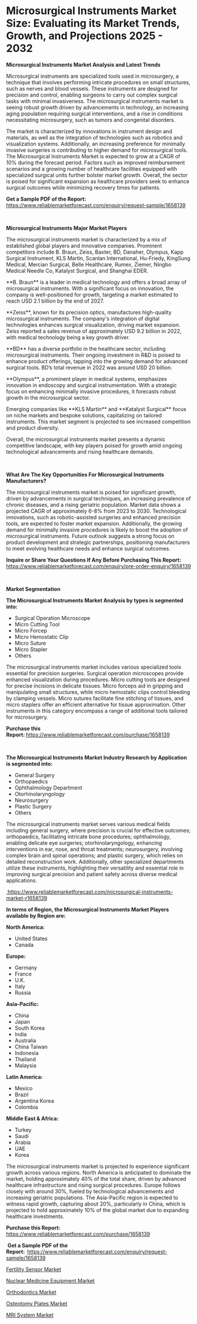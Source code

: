 <p><h1>Microsurgical Instruments Market Size: Evaluating its Market Trends, Growth, and Projections 2025 - 2032</h1></p><p><strong>Microsurgical Instruments Market Analysis and Latest Trends</strong></p>
<p><p>Microsurgical instruments are specialized tools used in microsurgery, a technique that involves performing intricate procedures on small structures, such as nerves and blood vessels. These instruments are designed for precision and control, enabling surgeons to carry out complex surgical tasks with minimal invasiveness. The microsurgical instruments market is seeing robust growth driven by advancements in technology, an increasing aging population requiring surgical interventions, and a rise in conditions necessitating microsurgery, such as tumors and congenital disorders.</p><p>The market is characterized by innovations in instrument design and materials, as well as the integration of technologies such as robotics and visualization systems. Additionally, an increasing preference for minimally invasive surgeries is contributing to higher demand for microsurgical tools. The Microsurgical Instruments Market is expected to grow at a CAGR of 10% during the forecast period. Factors such as improved reimbursement scenarios and a growing number of healthcare facilities equipped with specialized surgical units further bolster market growth. Overall, the sector is poised for significant expansion as healthcare providers seek to enhance surgical outcomes while minimizing recovery times for patients.</p></p>
<p><strong>Get a Sample PDF of the Report:&nbsp;</strong> <a href="https://www.reliablemarketforecast.com/enquiry/request-sample/1658139?utm_campaign=2038&utm_medium=2&utm_source=Github&utm_content=ia&utm_term=03032025&utm_id=microsurgical-instruments">https://www.reliablemarketforecast.com/enquiry/request-sample/1658139</a></p>
<p>&nbsp;</p>
<p><strong>Microsurgical Instruments Major Market Players</strong></p>
<p><p>The microsurgical instruments market is characterized by a mix of established global players and innovative companies. Prominent competitors include B. Braun, Zeiss, Baxter, BD, Danaher, Olympus, Kapp Surgical Instrument, KLS Martin, Scanlan International, Hu-Friedy, KingSung Medical, Mercian Surgical, Belle Healthcare, Rumex, Ziemer, Ningbo Medical Needle Co, Katalyst Surgical, and Shanghai EDER.</p><p>**B. Braun** is a leader in medical technology and offers a broad array of microsurgical instruments. With a significant focus on innovation, the company is well-positioned for growth, targeting a market estimated to reach USD 2.1 billion by the end of 2027.</p><p>**Zeiss**, known for its precision optics, manufactures high-quality microsurgical instruments. The company's integration of digital technologies enhances surgical visualization, driving market expansion. Zeiss reported a sales revenue of approximately USD 9.2 billion in 2022, with medical technology being a key growth driver.</p><p>**BD** has a diverse portfolio in the healthcare sector, including microsurgical instruments. Their ongoing investment in R&D is poised to enhance product offerings, tapping into the growing demand for advanced surgical tools. BD’s total revenue in 2022 was around USD 20 billion.</p><p>**Olympus**, a prominent player in medical systems, emphasizes innovation in endoscopy and surgical instrumentation. With a strategic focus on enhancing minimally invasive procedures, it forecasts robust growth in the microsurgical sector.</p><p>Emerging companies like **KLS Martin** and **Katalyst Surgical** focus on niche markets and bespoke solutions, capitalizing on tailored instruments. This market segment is projected to see increased competition and product diversity.</p><p>Overall, the microsurgical instruments market presents a dynamic competitive landscape, with key players poised for growth amid ongoing technological advancements and rising healthcare demands.</p></p>
<p>&nbsp;</p>
<p><strong>What Are The Key Opportunities For Microsurgical Instruments Manufacturers?</strong></p>
<p><p>The microsurgical instruments market is poised for significant growth, driven by advancements in surgical techniques, an increasing prevalence of chronic diseases, and a rising geriatric population. Market data shows a projected CAGR of approximately 6-8% from 2023 to 2030. Technological innovations, such as robotic-assisted surgeries and enhanced precision tools, are expected to foster market expansion. Additionally, the growing demand for minimally invasive procedures is likely to boost the adoption of microsurgical instruments. Future outlook suggests a strong focus on product development and strategic partnerships, positioning manufacturers to meet evolving healthcare needs and enhance surgical outcomes.</p></p>
<p><strong>Inquire or Share Your Questions If Any Before Purchasing This Report:</strong> <a href="https://www.reliablemarketforecast.com/enquiry/pre-order-enquiry/1658139?utm_campaign=2038&utm_medium=2&utm_source=Github&utm_content=ia&utm_term=03032025&utm_id=microsurgical-instruments">https://www.reliablemarketforecast.com/enquiry/pre-order-enquiry/1658139</a></p>
<p>&nbsp;</p>
<p><strong>Market Segmentation</strong></p>
<p><strong>The Microsurgical Instruments Market Analysis by types is segmented into:</strong></p>
<p><ul><li>Surgical Operation Microscope</li><li>Micro Cutting Tool</li><li>Micro Forcep</li><li>Micro Hemostatic Clip</li><li>Micro Suture</li><li>Micro Stapler</li><li>Others</li></ul></p>
<p><p>The microsurgical instruments market includes various specialized tools essential for precision surgeries. Surgical operation microscopes provide enhanced visualization during procedures. Micro cutting tools are designed for precise incisions in delicate tissues. Micro forceps aid in gripping and manipulating small structures, while micro hemostatic clips control bleeding by clamping vessels. Micro sutures facilitate fine stitching of tissues, and micro staplers offer an efficient alternative for tissue approximation. Other instruments in this category encompass a range of additional tools tailored for microsurgery.</p></p>
<p><strong>Purchase this Report:&nbsp;</strong><a href="https://www.reliablemarketforecast.com/purchase/1658139?utm_campaign=2038&utm_medium=2&utm_source=Github&utm_content=ia&utm_term=03032025&utm_id=microsurgical-instruments">https://www.reliablemarketforecast.com/purchase/1658139</a></p>
<p>&nbsp;</p>
<p><strong>The Microsurgical Instruments Market Industry Research by Application is segmented into:</strong></p>
<p><ul><li>General Surgery</li><li>Orthopaedics</li><li>Ophthalmology Department</li><li>Otorhinolaryngology</li><li>Neurosurgery</li><li>Plastic Surgery</li><li>Others</li></ul></p>
<p><p>The microsurgical instruments market serves various medical fields including general surgery, where precision is crucial for effective outcomes; orthopaedics, facilitating intricate bone procedures; ophthalmology, enabling delicate eye surgeries; otorhinolaryngology, enhancing interventions in ear, nose, and throat treatments; neurosurgery, involving complex brain and spinal operations; and plastic surgery, which relies on detailed reconstruction work. Additionally, other specialized departments utilize these instruments, highlighting their versatility and essential role in improving surgical precision and patient safety across diverse medical applications.</p></p>
<p><a href="https://www.reliablemarketforecast.com/microsurgical-instruments-market-r1658139?utm_campaign=2038&utm_medium=2&utm_source=Github&utm_content=ia&utm_term=03032025&utm_id=microsurgical-instruments">&nbsp;https://www.reliablemarketforecast.com/microsurgical-instruments-market-r1658139</a></p>
<p><strong>In terms of Region, the Microsurgical Instruments Market Players available by Region are:</strong></p>
<p>
    <p> <strong> North America: </strong>
        <ul>
            <li>United States</li>
            <li>Canada</li>
        </ul>
        </p> 
    <p> <strong> Europe: </strong>
        <ul>
            <li>Germany</li>
            <li>France</li>
            <li>U.K.</li>
            <li>Italy</li>
            <li>Russia</li>
        </ul>
        </p> 
    <p> <strong> Asia-Pacific: </strong>
        <ul>
            <li>China</li>
            <li>Japan</li>
            <li>South Korea</li>
            <li>India</li>
            <li>Australia</li>
            <li>China Taiwan</li>
            <li>Indonesia</li>
            <li>Thailand</li>
            <li>Malaysia</li>
        </ul>
        </p> 
    <p> <strong> Latin America: </strong>
        <ul>
            <li>Mexico</li>
            <li>Brazil</li>
            <li>Argentina Korea</li>
            <li>Colombia</li>
        </ul>
        </p> 
    <p> <strong> Middle East & Africa: </strong>
        <ul>
            <li>Turkey</li>
            <li>Saudi</li>
            <li>Arabia</li>
            <li>UAE</li>
            <li>Korea</li>
        </ul>
    </p>
    </p>
<p><p>The microsurgical instruments market is projected to experience significant growth across various regions. North America is anticipated to dominate the market, holding approximately 40% of the total share, driven by advanced healthcare infrastructure and rising surgical procedures. Europe follows closely with around 30%, fueled by technological advancements and increasing geriatric populations. The Asia-Pacific region is expected to witness rapid growth, capturing about 20%, particularly in China, which is projected to hold approximately 10% of the global market due to expanding healthcare investments.</p></p>
<p><strong>Purchase this Report: </strong><a href="https://www.reliablemarketforecast.com/purchase/1658139?utm_campaign=2038&utm_medium=2&utm_source=Github&utm_content=ia&utm_term=03032025&utm_id=microsurgical-instruments">https://www.reliablemarketforecast.com/purchase/1658139</a></p>
<p>&nbsp;<strong>Get a Sample PDF of the Report:&nbsp;&nbsp;</strong><a href="https://www.reliablemarketforecast.com/enquiry/request-sample/1658139?utm_campaign=2038&utm_medium=2&utm_source=Github&utm_content=ia&utm_term=03032025&utm_id=microsurgical-instruments">https://www.reliablemarketforecast.com/enquiry/request-sample/1658139</a></p>
<p><strong></strong></p>
<p><p><a href="https://github.com/yarnsstaret1/Market-Research-Report-List-1/blob/main/fertility-sensor-market.md?utm_campaign=2038&utm_medium=2&utm_source=Github&utm_content=ia&utm_term=03032025&utm_id=microsurgical-instruments">Fertility Sensor Market</a></p><p><a href="https://github.com/herakterroem/Market-Research-Report-List-1/blob/main/nuclear-medicine-equipment-market.md?utm_campaign=2038&utm_medium=2&utm_source=Github&utm_content=ia&utm_term=03032025&utm_id=microsurgical-instruments">Nuclear Medicine Equipment Market</a></p><p><a href="https://github.com/debowflaggqw/Market-Research-Report-List-1/blob/main/orthodontics-market.md?utm_campaign=2038&utm_medium=2&utm_source=Github&utm_content=ia&utm_term=03032025&utm_id=microsurgical-instruments">Orthodontics Market</a></p><p><a href="https://github.com/eymermanda0p/Market-Research-Report-List-1/blob/main/osteotomy-plates-market.md?utm_campaign=2038&utm_medium=2&utm_source=Github&utm_content=ia&utm_term=03032025&utm_id=microsurgical-instruments">Osteotomy Plates Market</a></p><p><a href="https://github.com/sirayedantte/Market-Research-Report-List-1/blob/main/mri-system-market.md?utm_campaign=2038&utm_medium=2&utm_source=Github&utm_content=ia&utm_term=03032025&utm_id=microsurgical-instruments">MRI System Market</a></p></p>